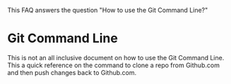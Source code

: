 This FAQ answers the question "How to use the Git Command Line?"

# Git Command Line

This is not an all inclusive document on how to use the Git Command Line.  This a quick reference on the command to clone a repo from Github.com and then push changes back to Github.com.







